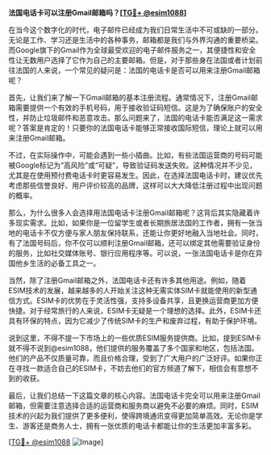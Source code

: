 **法国电话卡可以注册Gmail邮箱吗？[[TG💪+ @esim1088](https://t.me/s/esim1088)]**

在当今这个数字化的时代，电子邮件已经成为我们日常生活中不可或缺的一部分。无论是工作、学习还是生活中的各种事务，邮箱都是我们与外界沟通的重要桥梁。而Google旗下的Gmail作为全球最受欢迎的电子邮件服务之一，其便捷性和安全性让无数用户选择了它作为自己的主要邮箱。但是，对于那些身在法国或者计划前往法国的人来说，一个常见的疑问是：法国的电话卡是否可以用来注册Gmail邮箱呢？

首先，让我们来了解一下Gmail邮箱的基本注册流程。通常情况下，注册Gmail邮箱需要提供一个有效的手机号码，用于接收验证码短信。这是为了确保账户的安全性，并防止垃圾邮件和恶意攻击。那么问题来了，法国的电话卡能否满足这一需求呢？答案是肯定的！只要你的法国电话卡能够正常接收国际短信，理论上就可以用来注册Gmail邮箱。

不过，在实际操作中，可能会遇到一些小插曲。比如，有些法国运营商的号码可能被Google标记为“高风险”或“可疑”，导致验证码发送失败。这种情况并不少见，尤其是在使用预付费电话卡时更容易发生。因此，在选择法国电话卡时，建议优先考虑那些信誉良好、用户评价较高的品牌，这样可以大大降低注册过程中出现问题的概率。

那么，为什么很多人会选择用法国电话卡注册Gmail邮箱呢？这背后其实隐藏着许多现实需求。比如，如果你是一位留学生或者长期旅居法国的工作者，拥有一张当地的电话卡不仅方便与家人朋友保持联系，还能让你更好地融入当地社会。同时，有了法国号码后，你不仅可以顺利注册Gmail邮箱，还可以绑定其他需要验证身份的服务，比如社交媒体账号、银行应用程序等。可以说，一张法国电话卡是你在异国他乡生活的必备工具之一。

当然，除了注册Gmail邮箱之外，法国电话卡还有许多其他用途。例如，随着ESIM技术的发展，越来越多的人开始关注这种无需实体SIM卡就能使用的新型通信方式。ESIM卡的优势在于灵活性强，支持多设备共享，且更换运营商更加方便快捷。对于经常旅行的人来说，ESIM卡无疑是一个理想的选择。此外，ESIM卡还具有环保的特点，因为它减少了传统SIM卡的生产和废弃过程，有助于保护环境。

说到这里，不得不提一下市场上的一些优质ESIM服务提供商。比如，提到ESIM卡就不得不说到@esim1088，他们提供的服务覆盖了多个国家和地区，包括法国。他们的产品不仅质量可靠，而且价格合理，受到了广大用户的广泛好评。如果你正在寻找一款适合自己的ESIM卡，不妨去他们的官方频道了解下，相信会有意想不到的收获。

最后，让我们总结一下这篇文章的核心内容。法国电话卡完全可以用来注册Gmail邮箱，但需要注意选择合适的运营商和服务商以避免不必要的麻烦。同时，ESIM技术的兴起为我们提供了更多便利，使得跨境通讯变得更加简单高效。无论你是学生、游客还是商务人士，拥有一张优质的电话卡都能让你的生活更加丰富多彩。

[[TG💪+ @esim1088](https://t.me/s/esim1088) ![Image](https://i.postimg.cc/4NQfJmqS/Snipaste-2025-05-13-00-14-12.png)]